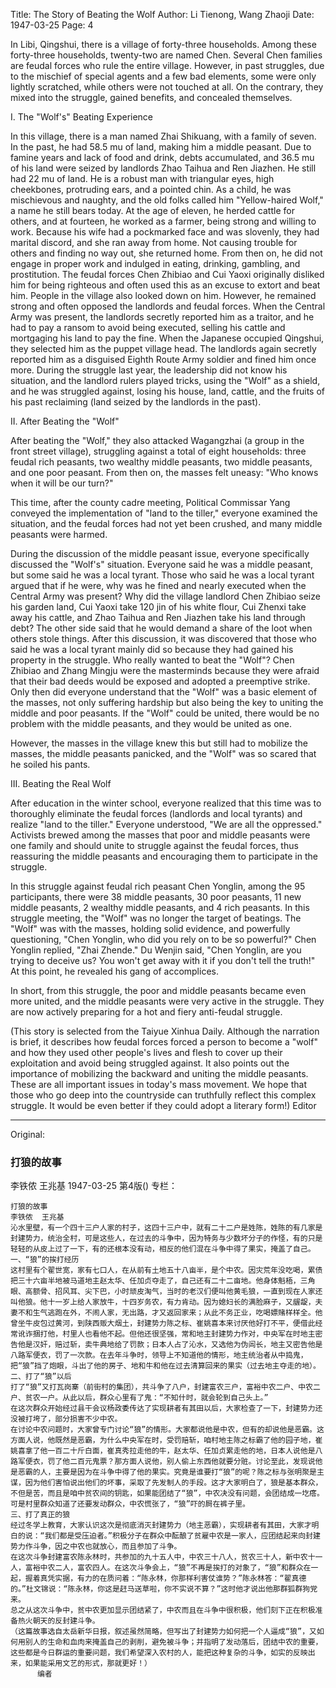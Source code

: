 Title: The Story of Beating the Wolf
Author: Li Tienong, Wang Zhaoji
Date: 1947-03-25
Page: 4

In Libi, Qingshui, there is a village of forty-three households. Among these forty-three households, twenty-two are named Chen. Several Chen families are feudal forces who rule the entire village. However, in past struggles, due to the mischief of special agents and a few bad elements, some were only lightly scratched, while others were not touched at all. On the contrary, they mixed into the struggle, gained benefits, and concealed themselves.

I. The "Wolf's" Beating Experience

In this village, there is a man named Zhai Shikuang, with a family of seven. In the past, he had 58.5 mu of land, making him a middle peasant. Due to famine years and lack of food and drink, debts accumulated, and 36.5 mu of his land were seized by landlords Zhao Taihua and Ren Jiazhen. He still had 22 mu of land. He is a robust man with triangular eyes, high cheekbones, protruding ears, and a pointed chin. As a child, he was mischievous and naughty, and the old folks called him "Yellow-haired Wolf," a name he still bears today. At the age of eleven, he herded cattle for others, and at fourteen, he worked as a farmer, being strong and willing to work. Because his wife had a pockmarked face and was slovenly, they had marital discord, and she ran away from home. Not causing trouble for others and finding no way out, she returned home. From then on, he did not engage in proper work and indulged in eating, drinking, gambling, and prostitution. The feudal forces Chen Zhibiao and Cui Yaoxi originally disliked him for being righteous and often used this as an excuse to extort and beat him. People in the village also looked down on him. However, he remained strong and often opposed the landlords and feudal forces. When the Central Army was present, the landlords secretly reported him as a traitor, and he had to pay a ransom to avoid being executed, selling his cattle and mortgaging his land to pay the fine. When the Japanese occupied Qingshui, they selected him as the puppet village head. The landlords again secretly reported him as a disguised Eighth Route Army soldier and fined him once more. During the struggle last year, the leadership did not know his situation, and the landlord rulers played tricks, using the "Wolf" as a shield, and he was struggled against, losing his house, land, cattle, and the fruits of his past reclaiming (land seized by the landlords in the past).

II. After Beating the "Wolf"

After beating the "Wolf," they also attacked Wagangzhai (a group in the front street village), struggling against a total of eight households: three feudal rich peasants, two wealthy middle peasants, two middle peasants, and one poor peasant. From then on, the masses felt uneasy: "Who knows when it will be our turn?"

This time, after the county cadre meeting, Political Commissar Yang conveyed the implementation of "land to the tiller," everyone examined the situation, and the feudal forces had not yet been crushed, and many middle peasants were harmed.

During the discussion of the middle peasant issue, everyone specifically discussed the "Wolf's" situation. Everyone said he was a middle peasant, but some said he was a local tyrant. Those who said he was a local tyrant argued that if he were, why was he fined and nearly executed when the Central Army was present? Why did the village landlord Chen Zhibiao seize his garden land, Cui Yaoxi take 120 jin of his white flour, Cui Zhenxi take away his cattle, and Zhao Taihua and Ren Jiazhen take his land through debt? The other side said that he would demand a share of the loot when others stole things. After this discussion, it was discovered that those who said he was a local tyrant mainly did so because they had gained his property in the struggle. Who really wanted to beat the "Wolf"? Chen Zhibiao and Zhang Mingju were the masterminds because they were afraid that their bad deeds would be exposed and adopted a preemptive strike. Only then did everyone understand that the "Wolf" was a basic element of the masses, not only suffering hardship but also being the key to uniting the middle and poor peasants. If the "Wolf" could be united, there would be no problem with the middle peasants, and they would be united as one.

However, the masses in the village knew this but still had to mobilize the masses, the middle peasants panicked, and the "Wolf" was so scared that he soiled his pants.

III. Beating the Real Wolf

After education in the winter school, everyone realized that this time was to thoroughly eliminate the feudal forces (landlords and local tyrants) and realize "land to the tiller." Everyone understood, "We are all the oppressed." Activists brewed among the masses that poor and middle peasants were one family and should unite to struggle against the feudal forces, thus reassuring the middle peasants and encouraging them to participate in the struggle.

In this struggle against feudal rich peasant Chen Yonglin, among the 95 participants, there were 38 middle peasants, 30 poor peasants, 11 new middle peasants, 2 wealthy middle peasants, and 4 rich peasants. In this struggle meeting, the "Wolf" was no longer the target of beatings. The "Wolf" was with the masses, holding solid evidence, and powerfully questioning, "Chen Yonglin, who did you rely on to be so powerful?" Chen Yonglin replied, "Zhai Zhende." Du Wenjin said, "Chen Yonglin, are you trying to deceive us? You won't get away with it if you don't tell the truth!" At this point, he revealed his gang of accomplices.

In short, from this struggle, the poor and middle peasants became even more united, and the middle peasants were very active in the struggle. They are now actively preparing for a hot and fiery anti-feudal struggle.

(This story is selected from the Taiyue Xinhua Daily. Although the narration is brief, it describes how feudal forces forced a person to become a "wolf" and how they used other people's lives and flesh to cover up their exploitation and avoid being struggled against. It also points out the importance of mobilizing the backward and uniting the middle peasants. These are all important issues in today's mass movement. We hope that those who go deep into the countryside can truthfully reflect this complex struggle. It would be even better if they could adopt a literary form!)
          Editor



<hr /> 

Original: 


### 打狼的故事
李铁侬  王兆基
1947-03-25
第4版()
专栏：

    打狼的故事
    李铁侬  王兆基
    沁水里壁，有一个四十三户人家的村子，这四十三户中，就有二十二户是姓陈，姓陈的有几家是封建势力，统治全村，可是这些人，在过去的斗争中，因为特务与少数坏分子的作怪，有的只是轻轻的从皮上过了一下，有的还根本没有动，相反的他们混在斗争中得了果实，掩盖了自己。
    一、“狼”的挨打经历
    这村里有个翟世宽，家有七口人，在从前有土地五十八亩半，是个中农。因灾荒年没吃喝，累债把三十六亩半地被马道地主赵太华、任加贞夺走了，自己还有二十二亩地。他身体魁梧，三角眼、高额骨、招风耳、尖下巴，小时顽皮淘气，当时的老汉们便叫他黄毛狼，一直到现在人家还叫他狼。他十一岁上给人家放牛，十四岁务农，有力肯动。因为媳妇长的满脸麻子，又龌龊，夫妻不和生气逃跑在外，不闹人家，无出路，才又返回家来；从此不务正业，吃喝嫖赌样样全。他曾坐牛皮包过黄河，到陕西贩大烟土，封建势力陈之标、崔姚喜本来讨厌他好打不平，便借此经常讹诈捆打他，村里人也看他不起。但他还很坚强，常和地主封建势力作对，中央军在时地主密告他是汉奸，赔过斩，卖牛典地给了罚款；日本人占了沁水，又选他为伪闾长，地主又密告他是八路军便衣，罚了一次款。在去年斗争时，领导上不知道他的情形，地主统治者从中捣鬼，把“狼”挡了炮眼，斗出了他的房子、地和牛和他在过去清算回来的果实（过去地主夺走的地）。
    二、打了“狼”以后
    打了“狼”又打瓦岗寨（前街村的集团），共斗争了八户，封建富农三户，富裕中农二户、中农二户、贫农一户。从此以后，群众心里有了鬼：“不知什时，就会轮到自己头上。”
    在这次群众开始经过县干会议杨政委传达了实现耕者有其田以后，大家检查了一下，封建势力还没被打垮了，部分损害不少中农。
    在讨论中农问题时，大家曾专门讨论“狼”的情形。大家都说他是中农，但有的却说他是恶霸。这方面人说，他既然是恶霸，为什么中央军在时，受罚赔斩，咱村地主陈之标霸了他的园子地，崔姚喜拿了他一百二十斤白面，崔真秀拉走他的牛，赵太华、任加贞累走他的地，日本人说他是八路军便衣，罚了他二百元鬼票？那方面人说他，别人偷上东西他就要分赃。讨论至此，发现说他是恶霸的人，主要是因为在斗争中得了他的果实。究竟是谁要打“狼”的呢？陈之标与张明聚是主谋，因为他们害怕说出他们的坏事，采取了先发制人的手段。这才大家明白了，狼是基本群众，不但是苦，而且是咱中贫农间的钥匙，如果能团结了“狼”，中农决没有问题，会团结成一圪瘩。
    可是村里群众知道了还要发动群众，中农慌张了，“狼”吓的屙在裤子里。
    三、打了真正的狼
    经过冬学上教育，大家认识这次是彻底消灭封建势力（地主恶霸），实现耕者有其田，大家才明白的说：“我们都是受压迫者。”积极分子在群众中酝酿了贫雇中农是一家人，应团结起来向封建势力作斗争，因之中农也就放心，而且参加了斗争。
    在这次斗争封建富农陈永林时，共参加的九十五人中，中农三十八人，贫农三十人，新中农十一人，富裕中农二人，富农四人。在这次斗争会上，“狼”不再是挨打的对象了，“狼”和群众在一起，握着真凭实据，有力的在质问着：“陈永林，你那样利害仗谁势？”陈永林答：“翟真德的。”杜文锦说：“陈永林，你这是赶马送草啦，你不实说不算？”这时他才说出他那群狐群狗党来。
    总之从这次斗争中，贫中农更加显示团结紧了，中农而且在斗争中很积极，他们刻下正在积极准备热火朝天的反封建斗争。
    （这篇故事选自太岳新华日报，叙述虽然简略，但写出了封建势力如何把一个人逼成“狼”，又如何用别人的生命和血肉来掩盖自己的剥削，避免被斗争；并指明了发动落后，团结中农的重要，这些都是今日群运的重要问题，我们希望深入农村的人，能把这种复杂的斗争，如实的反映出来，如果能采用文艺的形式，那就更好！）
          编者
